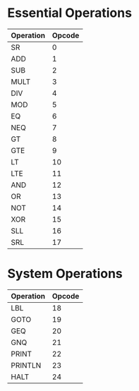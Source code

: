 

# Essential Operations
| Operation     | Opcode |
| ----------- | ----------- |
| SR      | 0     |
| ADD   | 1        |
| SUB   | 2       |
| MULT   | 3        |
| DIV   | 4        |
| MOD   | 5        |
| EQ   | 6        |
| NEQ   | 7        |
| GT   | 8        |
| GTE   | 9        |
| LT   | 10        |
| LTE   | 11        |
| AND   | 12        |
| OR   | 13        |
| NOT   | 14        |
| XOR   | 15        |
| SLL   | 16        |
| SRL   | 17        |

# System Operations
| Operation | Opcode |
|-----------| ----------- |
| LBL       | 18    |
| GOTO      | 19     |
| GEQ       | 20     |
| GNQ       |   21      |
| PRINT     | 22       |
| PRINTLN   | 23       |
| HALT      | 24        |








